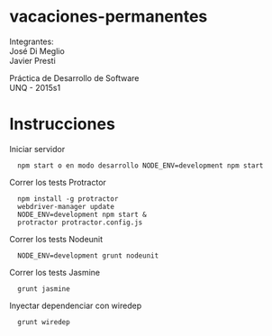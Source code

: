 # vacaciones-permanentes

Integrantes: <br />
José Di Meglio <br />
Javier Presti

Práctica de Desarrollo de Software <br />
UNQ - 2015s1

# Instrucciones

Iniciar servidor

      npm start o en modo desarrollo NODE_ENV=development npm start

Correr los tests Protractor

      npm install -g protractor
      webdriver-manager update
      NODE_ENV=development npm start &
      protractor protractor.config.js

Correr los tests Nodeunit

      NODE_ENV=development grunt nodeunit

Correr los tests Jasmine

      grunt jasmine
	  
Inyectar dependenciar con wiredep

      grunt wiredep
